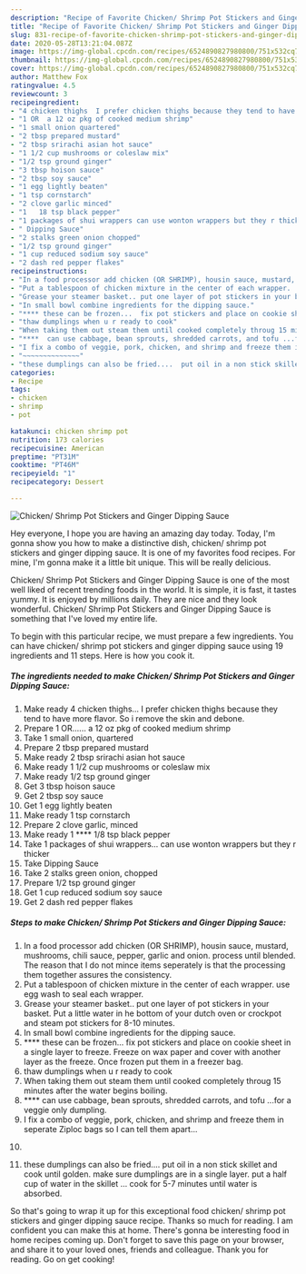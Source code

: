```yaml
---
description: "Recipe of Favorite Chicken/ Shrimp Pot Stickers and Ginger Dipping Sauce"
title: "Recipe of Favorite Chicken/ Shrimp Pot Stickers and Ginger Dipping Sauce"
slug: 831-recipe-of-favorite-chicken-shrimp-pot-stickers-and-ginger-dipping-sauce
date: 2020-05-28T13:21:04.087Z
image: https://img-global.cpcdn.com/recipes/6524890827980800/751x532cq70/chicken-shrimp-pot-stickers-and-ginger-dipping-sauce-recipe-main-photo.jpg
thumbnail: https://img-global.cpcdn.com/recipes/6524890827980800/751x532cq70/chicken-shrimp-pot-stickers-and-ginger-dipping-sauce-recipe-main-photo.jpg
cover: https://img-global.cpcdn.com/recipes/6524890827980800/751x532cq70/chicken-shrimp-pot-stickers-and-ginger-dipping-sauce-recipe-main-photo.jpg
author: Matthew Fox
ratingvalue: 4.5
reviewcount: 3
recipeingredient:
- "4 chicken thighs  I prefer chicken thighs because they tend to have more flavor So i remove the skin and debone"
- "1 OR  a 12 oz pkg of cooked medium shrimp"
- "1 small onion quartered"
- "2 tbsp prepared mustard"
- "2 tbsp srirachi asian hot sauce"
- "1 1/2 cup mushrooms or coleslaw mix"
- "1/2 tsp ground ginger"
- "3 tbsp hoison sauce"
- "2 tbsp soy sauce"
- "1 egg lightly beaten"
- "1 tsp cornstarch"
- "2 clove garlic minced"
- "1   18 tsp black pepper"
- "1 packages of shui wrappers can use wonton wrappers but they r thicker"
- " Dipping Sauce"
- "2 stalks green onion chopped"
- "1/2 tsp ground ginger"
- "1 cup reduced sodium soy sauce"
- "2 dash red pepper flakes"
recipeinstructions:
- "In a food processor add chicken (OR SHRIMP), housin sauce, mustard, mushrooms, chili sauce, pepper, garlic and onion.  process until blended.  The reason that I do not mince items seperately is that the processing them together assures the consistency."
- "Put a tablespoon of chicken mixture in the center of each wrapper.  use egg wash to seal each wrapper."
- "Grease your steamer basket.. put one layer of pot stickers in your basket.  Put a little water in he bottom of your dutch oven or crockpot and steam pot stickers for 8-10 minutes."
- "In small bowl combine ingredients for the dipping sauce."
- "**** these can be frozen...  fix pot stickers and place on cookie sheet in a single layer to freeze.  Freeze on wax paper and cover with another layer as the freeze. Once frozen put them in a freezer bag."
- "thaw dumplings when u r ready to cook"
- "When taking them out steam them until cooked completely throug 15 minutes after the water begins boiling."
- "****  can use cabbage, bean sprouts, shredded carrots, and tofu ...for a veggie only dumpling."
- "I fix a combo of veggie, pork, chicken, and shrimp and freeze them in seperate Ziploc bags so I can tell them apart..."
- "~~~~~~~~~~~~~~"
- "these dumplings can also be fried....  put oil in a non stick skillet and cook until golden. make sure dumplings are in a single layer. put a half cup of water in the skillet ... cook for 5-7 minutes until water is absorbed."
categories:
- Recipe
tags:
- chicken
- shrimp
- pot

katakunci: chicken shrimp pot 
nutrition: 173 calories
recipecuisine: American
preptime: "PT31M"
cooktime: "PT46M"
recipeyield: "1"
recipecategory: Dessert

---
```



![Chicken/ Shrimp Pot Stickers and Ginger Dipping Sauce](https://img-global.cpcdn.com/recipes/6524890827980800/751x532cq70/chicken-shrimp-pot-stickers-and-ginger-dipping-sauce-recipe-main-photo.jpg)

Hey everyone, I hope you are having an amazing day today. Today, I'm gonna show you how to make a distinctive dish, chicken/ shrimp pot stickers and ginger dipping sauce. It is one of my favorites food recipes. For mine, I'm gonna make it a little bit unique. This will be really delicious.

Chicken/ Shrimp Pot Stickers and Ginger Dipping Sauce is one of the most well liked of recent trending foods in the world. It is simple, it is fast, it tastes yummy. It is enjoyed by millions daily. They are nice and they look wonderful. Chicken/ Shrimp Pot Stickers and Ginger Dipping Sauce is something that I've loved my entire life.




To begin with this particular recipe, we must prepare a few ingredients. You can have chicken/ shrimp pot stickers and ginger dipping sauce using 19 ingredients and 11 steps. Here is how you cook it.

<!--inarticleads1-->

##### The ingredients needed to make Chicken/ Shrimp Pot Stickers and Ginger Dipping Sauce:

1. Make ready 4 chicken thighs...  I prefer chicken thighs because they tend to have more flavor. So i remove the skin and debone.
1. Prepare 1 OR......  a 12 oz pkg of cooked medium shrimp
1. Take 1 small onion, quartered
1. Prepare 2 tbsp prepared mustard
1. Make ready 2 tbsp srirachi asian hot sauce
1. Make ready 1 1/2 cup mushrooms or coleslaw mix
1. Make ready 1/2 tsp ground ginger
1. Get 3 tbsp hoison sauce
1. Get 2 tbsp soy sauce
1. Get 1 egg lightly beaten
1. Make ready 1 tsp cornstarch
1. Prepare 2 clove garlic, minced
1. Make ready 1 ****  1/8 tsp black pepper
1. Take 1 packages of shui wrappers... can use wonton wrappers but they r thicker
1. Take  Dipping Sauce
1. Take 2 stalks green onion, chopped
1. Prepare 1/2 tsp ground ginger
1. Get 1 cup reduced sodium soy sauce
1. Get 2 dash red pepper flakes




<!--inarticleads2-->

##### Steps to make Chicken/ Shrimp Pot Stickers and Ginger Dipping Sauce:

1. In a food processor add chicken (OR SHRIMP), housin sauce, mustard, mushrooms, chili sauce, pepper, garlic and onion.  process until blended.  The reason that I do not mince items seperately is that the processing them together assures the consistency.
1. Put a tablespoon of chicken mixture in the center of each wrapper.  use egg wash to seal each wrapper.
1. Grease your steamer basket.. put one layer of pot stickers in your basket.  Put a little water in he bottom of your dutch oven or crockpot and steam pot stickers for 8-10 minutes.
1. In small bowl combine ingredients for the dipping sauce.
1. **** these can be frozen...  fix pot stickers and place on cookie sheet in a single layer to freeze.  Freeze on wax paper and cover with another layer as the freeze. Once frozen put them in a freezer bag.
1. thaw dumplings when u r ready to cook
1. When taking them out steam them until cooked completely throug 15 minutes after the water begins boiling.
1. ****  can use cabbage, bean sprouts, shredded carrots, and tofu ...for a veggie only dumpling.
1. I fix a combo of veggie, pork, chicken, and shrimp and freeze them in seperate Ziploc bags so I can tell them apart...
1. ~~~~~~~~~~~~~~
1. these dumplings can also be fried....  put oil in a non stick skillet and cook until golden. make sure dumplings are in a single layer. put a half cup of water in the skillet ... cook for 5-7 minutes until water is absorbed.




So that's going to wrap it up for this exceptional food chicken/ shrimp pot stickers and ginger dipping sauce recipe. Thanks so much for reading. I am confident you can make this at home. There's gonna be interesting food in home recipes coming up. Don't forget to save this page on your browser, and share it to your loved ones, friends and colleague. Thank you for reading. Go on get cooking!
